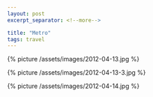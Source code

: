 ```yaml
---
layout: post
excerpt_separator: <!--more-->

title: "Metro"
tags: travel
---
```


{% picture /assets/images/2012-04-13.jpg %}

{% picture /assets/images/2012-04-13-3.jpg %}

{% picture /assets/images/2012-04-14.jpg %}
<!--more-->
